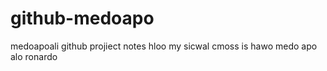 # github-medoapo
medoapoali github
projiect notes
hloo
my sicwal 
cmoss is hawo
medo apo alo 
ronardo

